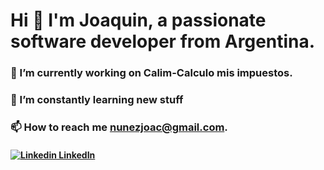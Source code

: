 # Hi 👋 I'm Joaquin, a passionate software developer from Argentina.
### 🔭 I’m currently working on Calim-Calculo mis impuestos.
### 🌱 I’m constantly learning new stuff

### 📫 How to reach me nunezjoac@gmail.com.

#### [![Linkedin](https://i.stack.imgur.com/gVE0j.png) LinkedIn](https://www.linkedin.com/in/joaquin-nu%C3%B1ez-78725a212/)

